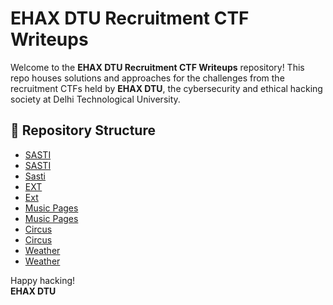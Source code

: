 # EHAX DTU Recruitment CTF Writeups

Welcome to the **EHAX DTU Recruitment CTF Writeups** repository! This repo houses solutions and approaches for the challenges from the recruitment CTFs held by **EHAX DTU**, the cybersecurity and ethical hacking society at Delhi Technological University.

## 📂 Repository Structure

- [SASTI](./Aug24/docs/docs/Tushar%20Singh%20Bisht%20ssti%20-%2024_A19_031%20TUSHAR%20SINGH%20BISHT.pdf)
- [SASTI](./Aug24/docs/docs/VEDANT%20SHANKER%20sasti%20challenge%20-%20TheBioKids%20five.pdf)
- [Sasti](./Aug24/docs/Aditya%20Maurya%20Sasti%20-%2024_A08_005%20ADITYA.pdf)
- [EXT](./Aug24/docs/Aaradhya%20Bhardwaj%20EXT%20-%2024_A11_003%20AARADHYA%20BHARDWAJ.pdf)
- [Ext](./Aug24/docs/Arnabi%20Dutta%20Ext%20-%20Arnabi%20Dutta.pdf)
- [Music Pages](./Aug24/docs/Divyansh%20Singh%20Music%20Pages%20-%20Divyansh.pdf)
- [Music Pages](./Aug24/docs/Arsh%20Abbas%20Music%20Files%20-%20Arsh%20Abbas.pdf)
- [Circus](./Aug24/docs/Mauray%20Jain%20Circus%20-%2024_A04_050%20MAURAY%20JAIN.pdf)
- [Circus](./Aug24/docs/Mayank%20Jangid%20Circus%20-%20Mayank%20Jangid.pdf)
- [Weather](./Aug24/docs/Rohan%20Singh%20Weather%20-%20rohn.pdf)
- [Weather](./Aug24/docs/weather%20-%20Keshav%20Gupta.pdf)
<!-- - [SAMSUNG SMART FRIDGE](./Aug24/docs/PREM%20KUMAR%20SAMSUNG%20SMART%20FRIDGE%20-%20prem%20Kumar.pdf) -->


Happy hacking!  
**EHAX DTU**
